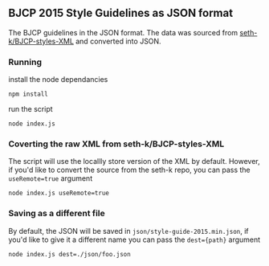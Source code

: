 ## BJCP 2015 Style Guidelines as JSON format

The BJCP guidelines in the JSON format. The data was sourced from [seth-k/BJCP-styles-XML](https://github.com/seth-k/BJCP-styles-XML "2015 XML source") and converted into JSON. 

### Running
install the node dependancies
```
npm install
```

run the script
```
node index.js
```

### Coverting the raw XML from seth-k/BJCP-styles-XML
The script will use the locallly store version of the XML by default. However, if you'd like to convert the source from the seth-k repo, you can pass the `useRemote=true` argument
```
node index.js useRemote=true
```

### Saving as a different file
By default, the JSON will be saved in `json/style-guide-2015.min.json`, if you'd like to give it a different name you can pass the `dest={path}` argument
```
node index.js dest=./json/foo.json
```
